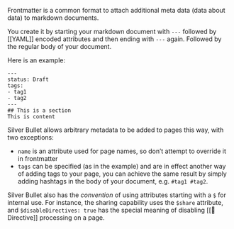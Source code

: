 Frontmatter is a common format to attach additional meta data (data about data) to markdown documents.

You create it by starting your markdown document with `---` followed by [[YAML]] encoded attributes and then ending with `---` again. Followed by the regular body of your document.

Here is an example:

    ---
    status: Draft
    tags:
    - tag1
    - tag2
    ---
    ## This is a section
    This is content

Silver Bullet allows arbitrary metadata to be added to pages this way, with two exceptions:

* `name` is an attribute used for page names, so don’t attempt to override it in frontmatter
* `tags` can be specified (as in the example) and are in effect another way of adding tags to your page, you can achieve the same result by simply adding hashtags in the body of your document, e.g. `#tag1 #tag2`.

Silver Bullet also has the _convention_ of using attributes starting with a `$` for internal use. For instance, the sharing capability uses the `$share` attribute, and `$disableDirectives: true` has the special meaning of disabling [[🔌 Directive]] processing on a page.
